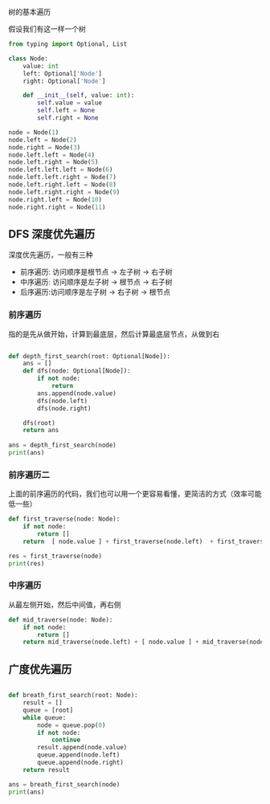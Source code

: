 树的基本遍历

假设我们有这一样一个树
```python
from typing import Optional, List

class Node:
    value: int
    left: Optional['Node']
    right: Optional['Node']

    def __init__(self, value: int):
        self.value = value
        self.left = None
        self.right = None

node = Node(1)
node.left = Node(2)
node.right = Node(3)
node.left.left = Node(4)
node.left.right = Node(5)
node.left.left.left = Node(6)
node.left.left.right = Node(7)
node.left.right.left = Node(8)
node.left.right.right = Node(9)
node.right.left = Node(10)
node.right.right = Node(11)

```

## DFS 深度优先遍历
深度优先遍历，一般有三种
* 前序遍历: 访问顺序是根节点 -> 左子树 -> 右子树
* 中序遍历: 访问顺序是左子树 -> 根节点 -> 右子树
* 后序遍历:访问顺序是左子树 -> 右子树 -> 根节点

### 前序遍历
指的是先从做开始，计算到最底层，然后计算最底层节点，从做到右

```python

def depth_first_search(root: Optional[Node]):
    ans = []
    def dfs(node: Optional[Node]):
        if not node:
            return
        ans.append(node.value)
        dfs(node.left)
        dfs(node.right)

    dfs(root)
    return ans
    
ans = depth_first_search(node)
print(ans)
```


### 前序遍历二
上面的前序遍历的代码，我们也可以用一个更容易看懂，更简洁的方式（效率可能低一些）
```python
def first_traverse(node: Node):
    if not node:
        return []
    return  [ node.value ] + first_traverse(node.left)  + first_traverse(node.right)

res = first_traverse(node)
print(res)

```
### 中序遍历
从最左侧开始，然后中间值，再右侧
```python
def mid_traverse(node: Node):
    if not node:
        return []
    return mid_traverse(node.left) + [ node.value ] + mid_traverse(node.right)

```




## 广度优先遍历

```python

def breath_first_search(root: Node):
    result = []
    queue = [root]
    while queue:
        node = queue.pop(0)
        if not node:
            continue
        result.append(node.value)
        queue.append(node.left)
        queue.append(node.right)
    return result

ans = breath_first_search(node)
print(ans)

```


